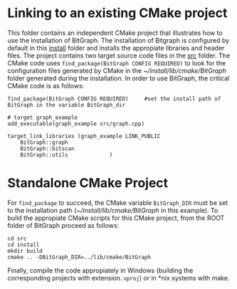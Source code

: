 # Linking to an existing CMake project

This folder contains an independent CMake project that illustrates how to use the installation of BitGraph. The installation of Bitgraph is configured by default in this [install](https://github.com/psanse/BitGraph/tree/master/install) folder and installs the appropiate libraries and header files. The project contains two target source code files in the [src](https://github.com/psanse/BitGraph/tree/master/install/src) folder. The CMake code uses `find_package(BitGraph CONFIG REQUIRED)` to look for the  configuration files generated by CMake in the *~/install/lib/cmake/BitGraph* folder generated during the installation. In order to use BitGraph, the critical CMake code is as follows:

```plaintext
find_package(BitGraph CONFIG REQUIRED)     #set the install path of BitGraph in the variable BitGraph_dir

# target graph_example
add_executable(graph_example src/graph.cpp)

target_link_libraries (graph_example LINK_PUBLIC 
    BitGraph::graph
    BitGraph::bitscan
    BitGraph::utils				)

```
# Standalone CMake Project
For `find_package` to succeed, the CMake variable `BitGraph_DIR` must be set to the installation path (*~/install/lib/cmake/BitGraph* in this example). To build the appropiate CMake scripts for this CMake project, from the ROOT folder of BitGraph proceed as follows: 

```plaintext
cd src
cd install
mkdir build
cmake .. -DBitGraph_DIR=../lib/cmake/BitGraph

```
Finally, compile the code appropiately in Windows (building the corresponding projects with extension`.vproj`) or in *nix systems with make.
